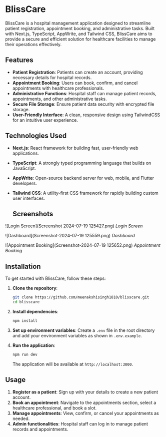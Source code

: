 # BlissCare

BlissCare is a hospital management application designed to streamline patient registration, appointment booking, and administrative tasks. Built with Next.js, TypeScript, AppWrite, and Tailwind CSS, BlissCare aims to provide a secure and efficient solution for healthcare facilities to manage their operations effectively.

## Features

- **Patient Registration**: Patients can create an account, providing necessary details for hospital records.
- **Appointment Booking**: Users can book, confirm, and cancel appointments with healthcare professionals.
- **Administrative Functions**: Hospital staff can manage patient records, appointments, and other administrative tasks.
- **Secure File Storage**: Ensure patient data security with encrypted file storage.
- **User-Friendly Interface**: A clean, responsive design using TailwindCSS for an intuitive user experience.

## Technologies Used

- **Next.js**: React framework for building fast, user-friendly web applications.
- **TypeScript**: A strongly typed programming language that builds on JavaScript.
- **AppWrite**: Open-source backend server for web, mobile, and Flutter developers.
- **Tailwind CSS**: A utility-first CSS framework for rapidly building custom user interfaces.

  ## Screenshots

![Login Screen](Screenshot 2024-07-19 125427.png)
*Login Screen*

![Dashboard](Screenshot-2024-07-19 125559.png)
*Dashboard*

![Appointment Booking](Screenshot-2024-07-19 125652.png)
*Appointment Booking*

## Installation

To get started with BlissCare, follow these steps:

1. **Clone the repository**:
    ```bash
    git clone https://github.com/meenakshisingh1810/blisscare.git
    cd blisscare
    ```

2. **Install dependencies**:
    ```bash
    npm install
    ```

3. **Set up environment variables**:
    Create a `.env` file in the root directory and add your environment variables as shown in `.env.example`.

4. **Run the application**:
    ```bash
    npm run dev
    ```

    The application will be available at `http://localhost:3000`.

## Usage

1. **Register as a patient**: Sign up with your details to create a new patient account.
2. **Book an appointment**: Navigate to the appointments section, select a healthcare professional, and book a slot.
3. **Manage appointments**: View, confirm, or cancel your appointments as needed.
4. **Admin functionalities**: Hospital staff can log in to manage patient records and appointments.
